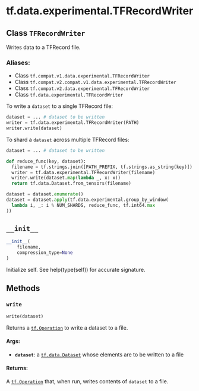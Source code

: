 <div itemscope itemtype="http://developers.google.com/ReferenceObject">
<meta itemprop="name" content="tf.data.experimental.TFRecordWriter" />
<meta itemprop="path" content="Stable" />
<meta itemprop="property" content="__init__"/>
<meta itemprop="property" content="write"/>
</div>

# tf.data.experimental.TFRecordWriter

## Class `TFRecordWriter`

Writes data to a TFRecord file.



### Aliases:

* Class `tf.compat.v1.data.experimental.TFRecordWriter`
* Class `tf.compat.v2.compat.v1.data.experimental.TFRecordWriter`
* Class `tf.compat.v2.data.experimental.TFRecordWriter`
* Class `tf.data.experimental.TFRecordWriter`

<!-- Placeholder for "Used in" -->

To write a `dataset` to a single TFRecord file:

```python
dataset = ... # dataset to be written
writer = tf.data.experimental.TFRecordWriter(PATH)
writer.write(dataset)
```

To shard a `dataset` across multiple TFRecord files:

```python
dataset = ... # dataset to be written

def reduce_func(key, dataset):
  filename = tf.strings.join([PATH_PREFIX, tf.strings.as_string(key)])
  writer = tf.data.experimental.TFRecordWriter(filename)
  writer.write(dataset.map(lambda _, x: x))
  return tf.data.Dataset.from_tensors(filename)

dataset = dataset.enumerate()
dataset = dataset.apply(tf.data.experimental.group_by_window(
  lambda i, _: i % NUM_SHARDS, reduce_func, tf.int64.max
))
```

<h2 id="__init__"><code>__init__</code></h2>

``` python
__init__(
    filename,
    compression_type=None
)
```

Initialize self.  See help(type(self)) for accurate signature.




## Methods

<h3 id="write"><code>write</code></h3>

``` python
write(dataset)
```

Returns a <a href="../../../tf/Operation.md"><code>tf.Operation</code></a> to write a dataset to a file.


#### Args:


* <b>`dataset`</b>: a <a href="../../../tf/data/Dataset.md"><code>tf.data.Dataset</code></a> whose elements are to be written to a file


#### Returns:

A <a href="../../../tf/Operation.md"><code>tf.Operation</code></a> that, when run, writes contents of `dataset` to a file.




